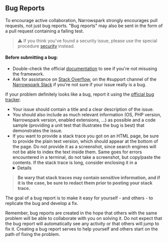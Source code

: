 ## Bug Reports

To encourage active collaboration, Narrowspark strongly encourages pull requests, not just bug reports. "Bug reports" may also be sent in the form of a pull request containing a failing test.

> :warning:
> If you think you've found a security issue, please use the special procedure [security][6]  instead.

#### Before submitting a bug:
* Double-check the official [documentation][1] to see if you're not misusing the framework.
* Ask for assistance on [Stack Overflow][2], on the #support channel of the [Narrowspark Slack][3] if you're not sure if your issue really is a bug.

If your problem definitely looks like a bug, report it using the [official bug tracker][4].
* Your issue should contain a title and a clear description of the issue.
* You should also include as much relevant information (OS, PHP version, Narrowspark version, enabled extensions, ...) as possible and a code sample (providing a unit test that illustrates the bug is best) that demonstrates the issue.
* If you want to provide a stack trace you got on an HTML page, be sure to provide the plain text version, which should appear at the bottom of the page. Do not provide it as a screenshot, since search engines will not be able to index the text inside them.
Same goes for errors encountered in a terminal, do not take a screenshot, but copy/paste the contents.
If the stack trace is long, consider enclosing it in a [<details> HTML tag][5].

> **Be wary that stack traces may contain sensitive information, and if it is the case, be sure to redact them prior to posting your stack trace.**

The goal of a bug report is to make it easy for yourself - and others - to replicate the bug and develop a fix.

Remember, bug reports are created in the hope that others with the same problem will be able to collaborate with you on solving it. Do not expect that the bug report will automatically see any activity or that others will jump to fix it. Creating a bug report serves to help yourself and others start on the path of fixing the problem.

[1]: https://narrowspark.com/doc
[2]: https://stackoverflow.com/questions/tagged/narrowspark
[3]: @todo_slack
[4]: https://github.com/narrowspark/framework/issues/new?template=Bug_report.md
[5]: https://developer.mozilla.org/en-US/docs/Web/HTML/Element/details
[6]: 06_Security_Issues.md
